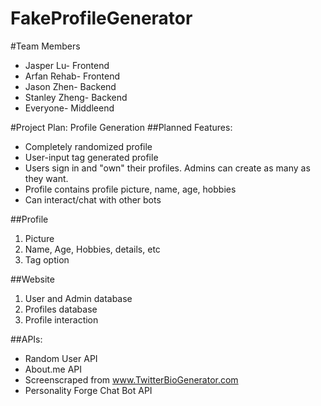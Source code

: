 FakeProfileGenerator
============================

#Team Members
* Jasper Lu- Frontend
* Arfan Rehab- Frontend
* Jason Zhen- Backend
* Stanley Zheng- Backend
* Everyone- Middleend

#Project Plan: Profile Generation
##Planned Features:
* Completely randomized profile
* User-input tag generated profile
* Users sign in and "own" their profiles. Admins can create as many as they want.
* Profile contains profile picture, name, age, hobbies
* Can interact/chat with other bots

##Profile
1. Picture
2. Name, Age, Hobbies, details, etc
3. Tag option

##Website
1. User and Admin database
2. Profiles database
3. Profile interaction

##APIs:
* Random User API
* About.me API
* Screenscraped from www.TwitterBioGenerator.com
* Personality Forge Chat Bot API
